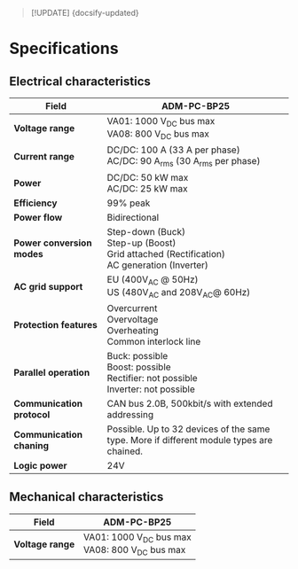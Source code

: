 > [!UPDATE] {docsify-updated}

# Specifications


## Electrical characteristics

<div class="compact-table">

|Field|ADM-PC-BP25|
|-----|-----------|
|**Voltage range**|VA01: 1000 V<sub>DC</sub> bus max <br /> VA08: 800 V<sub>DC</sub> bus max |
|**Current range**|DC/DC: 100 A (33 A per phase)  <br /> AC/DC: 90 A<sub>rms</sub> (30 A<sub>rms</sub> per phase)|
|**Power**|DC/DC: 50 kW max  <br /> AC/DC: 25 kW max|
|**Efficiency**|99% peak|
|**Power flow**|Bidirectional|
|**Power conversion modes**|Step-down (Buck)<br />Step-up (Boost)<br />Grid attached (Rectification) <br /> AC generation (Inverter) <br />|
|**AC grid support**|EU (400V<sub>AC</sub> @ 50Hz) <br /> US (480V<sub>AC</sub> and 208V<sub>AC</sub>@ 60Hz)|
|**Protection features**|Overcurrent<br />Overvoltage<br />Overheating <br /> Common interlock line|
|**Parallel operation**|Buck: possible<br />Boost: possible<br />Rectifier: not possible<br />Inverter: not possible|
|**Communication protocol**|CAN bus 2.0B, 500kbit/s with extended addressing|
|**Communication chaning**|Possible. Up to 32 devices of the same type. More if different module types are chained.|
|**Logic power**| 24V |


</div>

## Mechanical characteristics

<div class="compact-table">

|Field|ADM-PC-BP25|
|-----|-----------|
|**Voltage range**|VA01: 1000 V<sub>DC</sub> bus max <br /> VA08: 800 V<sub>DC</sub> bus max |

</div>